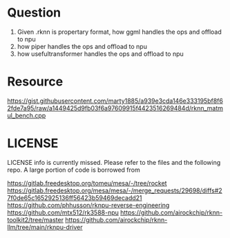 # Question

1. Given .rknn is propertary format, how ggml handles the ops and offload to npu
2. how piper handles the ops and offload to npu
3. how usefultransformer handles the ops and offload to npu





# Resource

https://gist.githubusercontent.com/marty1885/a939e3cda146e333195bf8f62fde7a95/raw/a1449425d9fb03f6a97609915f4423516269484d/rknn_matmul_bench.cpp

# LICENSE
LICENSE info is currently missed. Please refer to the files and the following repo. 
A large portion of code is borrowed from

https://gitlab.freedesktop.org/tomeu/mesa/-/tree/rocket
https://gitlab.freedesktop.org/mesa/mesa/-/merge_requests/29698/diffs#27f0de65c1652925136ff56423b59469decadd21
https://github.com/phhusson/rknpu-reverse-engineering
https://github.com/mtx512/rk3588-npu
https://github.com/airockchip/rknn-toolkit2/tree/master
https://github.com/airockchip/rknn-llm/tree/main/rknpu-driver